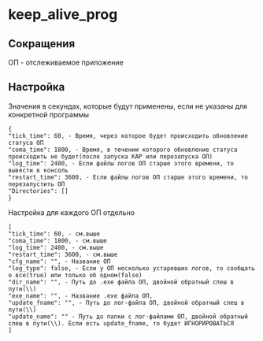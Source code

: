 # keep_alive_prog

## Сокращения
ОП - отслеживаемое приложение
 
## Настройка
Значения в секундах, которые будут применены, если не указаны для конкретной программы
```
{
"tick_time": 60, - Время, через которое будет происходить обновление статуса ОП
"coma_time": 1800, - Время, в течении которого обновление статуса происходить не будет(после запуска KAP или перезапуска ОП)
"log_time": 2400, - Если файлы логов ОП старше этого времени, то вывести в консоль
"restart_time": 3600, - Если файлы логов ОП старше этого времени, то перезапустить ОП
"Directories": []
}
```
Настройка для каждого ОП отдельно
```
[
"tick_time": 60, - см.выше
"coma_time": 1800, - см.выше
"log_time": 2400, - см.выше
"restart_time": 3600, - см.выше
"cfg_name": "", - Название ОП
"log_type": false, - Если у ОП несколько устаревших логов, то сообщать о все(true) или только об одном(false)
"dir_name": "", - Путь до .exe файла ОП, двойной обратный слеш в пути(\\) 
"exe_name": "", - Название .exe файла ОП,
"update_fname": "", - Путь до лог-файла ОП, двойной обратный слеш в пути(\\) 
"update_name": "" - Путь до папки с лог-файлами ОП, двойной обратный слеш в пути(\\). Если есть update_fname, то будет ИГНОРИРОВАТЬСЯ  
]
```
